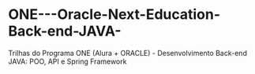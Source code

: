 # ONE---Oracle-Next-Education-Back-end-JAVA-
Trilhas do Programa ONE (Alura + ORACLE) - Desenvolvimento Back-end JAVA: POO, API e Spring Framework 
